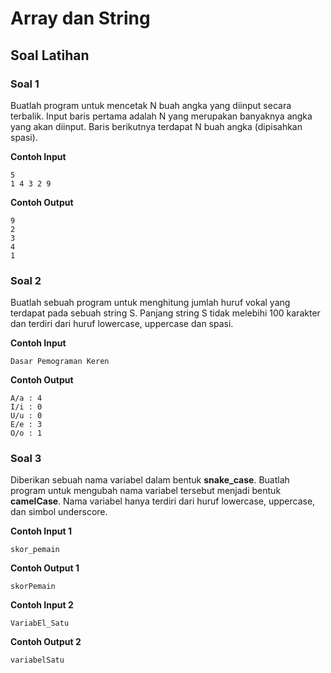 # Array dan String

## Soal Latihan

### Soal 1

Buatlah program untuk mencetak N buah angka yang diinput secara terbalik. Input baris pertama adalah N yang merupakan banyaknya angka yang akan diinput. Baris berikutnya terdapat N buah angka (dipisahkan spasi).

**Contoh Input**

```
5
1 4 3 2 9
```

**Contoh Output**

```
9
2
3
4
1
```
### Soal 2

Buatlah sebuah program untuk menghitung jumlah huruf vokal yang terdapat pada sebuah string S. Panjang string S tidak melebihi 100 karakter dan terdiri dari huruf lowercase, uppercase dan spasi.

**Contoh Input**

```
Dasar Pemograman Keren
```

**Contoh Output**

```
A/a : 4
I/i : 0
U/u : 0
E/e : 3
O/o : 1
```

### Soal 3

Diberikan sebuah nama variabel dalam bentuk **snake_case**. Buatlah program untuk mengubah nama variabel tersebut menjadi bentuk **camelCase**. Nama variabel hanya terdiri dari huruf lowercase, uppercase, dan simbol underscore.

**Contoh Input 1**

```
skor_pemain
```

**Contoh Output 1**

```
skorPemain
```

**Contoh Input 2**

```
VariabEl_Satu
```

**Contoh Output 2**

```
variabelSatu
```